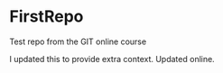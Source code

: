 # FirstRepo
Test repo from the GIT online course

I updated this to provide extra context.
Updated online.
